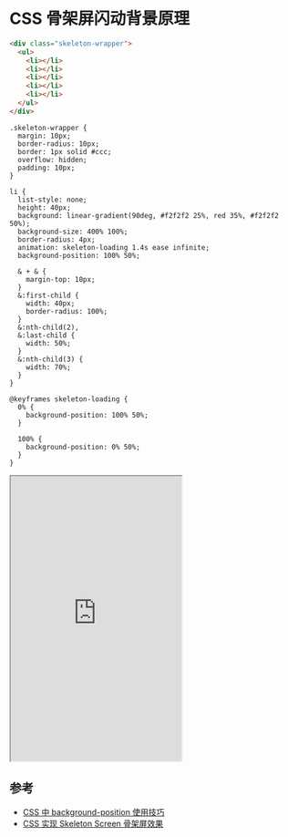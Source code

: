 # CSS 骨架屏闪动背景原理

```html
<div class="skeleton-wrapper">
  <ul>
    <li></li>
    <li></li>
    <li></li>
    <li></li>
    <li></li>
  </ul>
</div>
```

```less
.skeleton-wrapper {
  margin: 10px;
  border-radius: 10px;
  border: 1px solid #ccc;
  overflow: hidden;
  padding: 10px;
}

li {
  list-style: none;
  height: 40px;
  background: linear-gradient(90deg, #f2f2f2 25%, red 35%, #f2f2f2 50%);
  background-size: 400% 100%;
  border-radius: 4px;
  animation: skeleton-loading 1.4s ease infinite;
  background-position: 100% 50%;

  & + & {
    margin-top: 10px;
  }
  &:first-child {
    width: 40px;
    border-radius: 100%;
  }
  &:nth-child(2),
  &:last-child {
    width: 50%;
  }
  &:nth-child(3) {
    width: 70%;
  }
}

@keyframes skeleton-loading {
  0% {
    background-position: 100% 50%;
  }

  100% {
    background-position: 0% 50%;
  }
}
```

<iframe src="https://codepen.io/xing_he/pen/dyGOGVp?editors=1100" height="500px" height="100%" scrolling="auto"></iframe>

## 参考

- [CSS 中 background-position 使用技巧](https://www.cnblogs.com/ecmasea/p/9150595.html)
- [CSS 实现 Skeleton Screen 骨架屏效果](https://www.jb51.net/css/730828.html)
